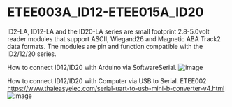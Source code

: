 # ETEE003A_ID12-ETEE015A_ID20
ID2-LA, ID12-LA and the ID20-LA series are small footprint 2.8-5.0volt reader modules that support ASCII, Wiegand26 and Magnetic ABA Track2 data formats. The modules are pin and function compatible with the ID2/12/20 series.


How to connect ID12/ID20 with Arduino via SoftwareSerial.
![image](https://user-images.githubusercontent.com/8803501/88252008-e4af9000-ccd6-11ea-9cf7-93c30c7cf4da.png)


How to connect ID12/ID20 with Computer via USB to Serial. ETEE002 https://www.thaieasyelec.com/serial-uart-to-usb-mini-b-converter-v4.html
![image](https://user-images.githubusercontent.com/8803501/88252766-994ab100-ccd9-11ea-828b-cf96f787a06a.png)
